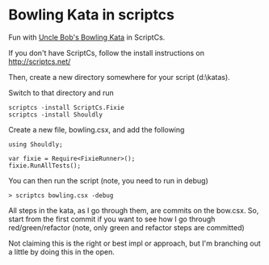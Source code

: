 Bowling Kata in scriptcs
========================

Fun with [Uncle Bob's Bowling Kata](http://butunclebob.com/files/downloads/Bowling%20Game%20Kata.ppt) in ScriptCs.

If you don't have ScriptCs, follow the install instructions on http://scriptcs.net/

Then, create a new directory somewhere for your script (d:\katas).

Switch to that directory and run

```
scriptcs -install ScriptCs.Fixie
scriptcs -install Shouldly
```

Create a new file, bowling.csx, and add the following

```
using Shouldly;

var fixie = Require<FixieRunner>();
fixie.RunAllTests(); 
```

You can then run the script (note, you need to run in debug)

```
> scriptcs bowling.csx -debug
```

All steps in the kata, as I go through them, are commits on the bow.csx. So, start from the first commit if you want to see how I go through red/green/refactor (note, only green and refactor steps are committed)

Not claiming this is the right or best impl or approach, but I'm branching out a little by doing this in the open.